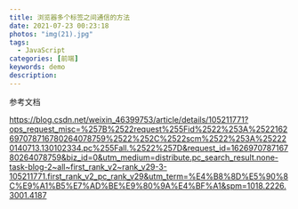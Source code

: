 ```yaml
---
title: 浏览器多个标签之间通信的方法
date: 2021-07-23 00:23:18
photos: "img(21).jpg"
tags:
  - JavaScript
categories: [前端]
keywords: demo
description:
---
```


参考文档

<!-- more -->

https://blog.csdn.net/weixin_46399753/article/details/105211771?ops_request_misc=%257B%2522request%255Fid%2522%253A%2522162697078716780264078759%2522%252C%2522scm%2522%253A%252220140713.130102334.pc%255Fall.%2522%257D&request_id=162697078716780264078759&biz_id=0&utm_medium=distribute.pc_search_result.none-task-blog-2~all~first_rank_v2~rank_v29-3-105211771.first_rank_v2_pc_rank_v29&utm_term=%E4%B8%8D%E5%90%8C%E9%A1%B5%E7%AD%BE%E9%80%9A%E4%BF%A1&spm=1018.2226.3001.4187
